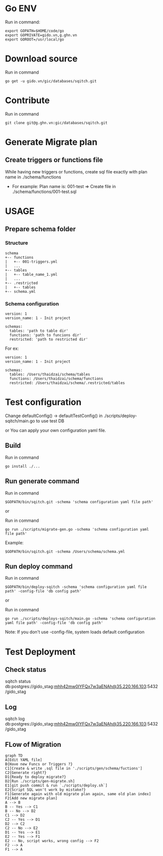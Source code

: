 # Go ENV
Run in command: 
```
export GOPATH=$HOME/code/go
export GOPRIVATE=gido.vn,g.ghn.vn
export GOROOT=/usr/local/go
```

# Download source

Run in command 
```
go get -u gido.vn/gic/databases/sqitch.git
```

# Contribute 

Run in command 
```
git clone git@g.ghn.vn:gic/databases/sqitch.git
```

# Generate Migrate plan

## Create triggers or functions file
While having new triggers or functions, create sql file exactly with plan name in ./schema/functions
- For example:
Plan name is: 001-test => Create file in ./schema/functions/001-test.sql

# USAGE

## Prepare schema folder

### Structure 
```
schema
+-- functions
|   +-- 001-triggers.yml
|   ...
+-- tables
|   +-- table_name_1.yml
|   ...
+-- .restricted
|   +-- tables
+-- schema.yml
```

### Schema configuration
```
version: 1
version_name: 1 - Init project

schemas:
  tables: 'path to table dir'
  functions: 'path to funcions dir'
  restricted: 'path to restricted dir'
```

For ex: 
```
version: 1
version_name: 1 - Init project

schemas:
  tables: /Users/thaidzai/schema/tables
  functions: /Users/thaidzai/schema/functions
  restricted: /Users/thaidzai/schema/.restricted/tables
```

# Test configuration

Change defaultConfig() -> defaultTestConfig() in ./scripts/deploy-sqitch/main.go to use test DB

or You can apply your own configuration yaml file.

## Build
Run in command
```
go install ./...
```

## Run generate command
Run in command 
```
$GOPATH/bin/sqitch.git -schema 'schema configuration yaml file path'
```

or 

Run in command 
```
go run ./scripts/migrate-gen.go -schema 'schema configuration yaml file path'
```

Example: 
```
$GOPATH/bin/sqitch.git -schema /Users/schema/schema.yml
```

## Run deploy command
Run in command 
```
$GOPATH/bin/deploy-sqitch -schema 'schema configuration yaml file path' -config-file 'db config path'
```

or 

Run in command 
```
go run ./scripts/deploys-sqitch/main.go -schema 'schema configuration yaml file path' -config-file 'db config path'
```
Note: If you don't use -config-file, system loads default configuration

# Test Deployment

## Check status
sqitch status db:postgres://gido_stag:mhh42mw0IYFQx7w3aENAh@35.220.166.103:5432/gido_stag

## Log
sqitch log db:postgres://gido_stag:mhh42mw0IYFQx7w3aENAh@35.220.166.103:5432/gido_stag

## FLow of Migration

```mermaid
graph TD
A[Edit YAML file] 
B{Have new Funcs or Triggers ?}
C1[Create & write .sql file in './scripts/gen/schema/fuctions']
C2{Generate right?}
D1{Ready to deploy migrate?}
D2[Run ./scripts/gen-migrate.sh]
E1[git push commit & run `./scripts/deploy.sh`]
E2{Script SQL won't work by mistake?}
F1[Generate again with old migrate plan again, same old plan index]
F2[Add new migrate plan]
A --> B
B -- Yes --> C1
B -- No --> D2
C1 --> D2
C2 -- Yes --> D1
D2 --> C2
C2 -- No --> E2
D1 -- Yes --> E1
E2 -- Yes --> F1
E2 -- No, script works, wrong config --> F2
F2 --> A
F1 --> A
```